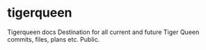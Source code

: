# tigerqueen
Tigerqueen docs
Destination for all current and future Tiger Queen commits, files, plans etc. Public. 
